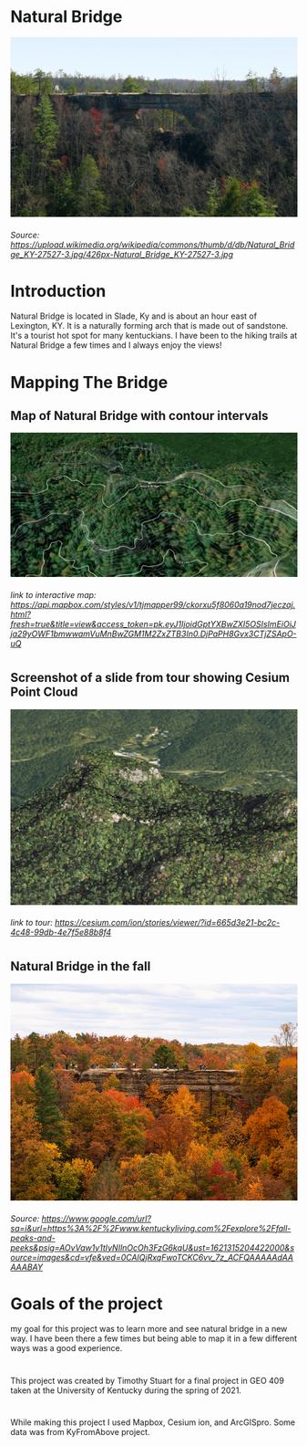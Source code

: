 # Natural Bridge

![picture of natural bridge](bridge.jpg)
###### Source: https://upload.wikimedia.org/wikipedia/commons/thumb/d/db/Natural_Bridge_KY-27527-3.jpg/426px-Natural_Bridge_KY-27527-3.jpg

# Introduction

Natural Bridge is located in Slade, Ky and is about an hour east of Lexington, KY. It is a naturally forming arch that is made out of sandstone. It's a tourist hot spot for many kentuckians. I have been to the hiking trails at Natural Bridge a few times and I always enjoy the views!

# Mapping The Bridge
## Map of Natural Bridge with contour intervals
![mapbox snip of natural bridge](mapbox.jpg)
###### link to interactive map: https://api.mapbox.com/styles/v1/tjmapper99/ckorxu5f8060a19nod7jeczaj.html?fresh=true&title=view&access_token=pk.eyJ1IjoidGptYXBwZXI5OSIsImEiOiJja29yOWF1bmwwamVuMnBwZGM1M2ZxZTB3In0.DjPaPH8Gvx3CTjZSApO-uQ

#
## Screenshot of a slide from tour showing Cesium Point Cloud
![Cesium map](cesium.jpg)
###### link to tour: https://cesium.com/ion/stories/viewer/?id=665d3e21-bc2c-4c48-99db-4e7f5e88b8f4

# 
## Natural Bridge in the fall
![natural bridge in fall](fall.jpg)
###### Source: https://www.google.com/url?sa=i&url=https%3A%2F%2Fwww.kentuckyliving.com%2Fexplore%2Ffall-peaks-and-peeks&psig=AOvVaw1y1tIyNIlnOcOh3FzG6kqU&ust=1621315204422000&source=images&cd=vfe&ved=0CAIQjRxqFwoTCKC6vv_7z_ACFQAAAAAdAAAAABAY

# Goals of the project
my goal for this project was to learn more and see natural bridge in a new way. I have been there a few times but being able to map it in a few different ways was a good experience.
#
This project was created by Timothy Stuart for a final project in GEO 409 taken at the University of Kentucky during the spring of 2021.
#
While making this project I used Mapbox, Cesium ion, and ArcGISpro. Some data was from KyFromAbove project.
